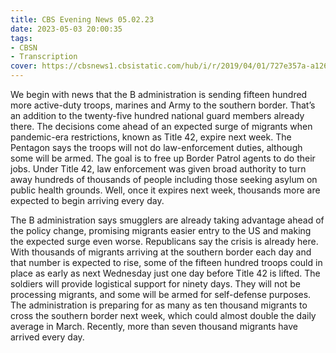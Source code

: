 ```yaml
---
title: CBS Evening News 05.02.23
date: 2023-05-03 20:00:35
tags:
- CBSN
- Transcription
cover: https://cbsnews1.cbsistatic.com/hub/i/r/2019/04/01/727e357a-a126-4138-a2c5-4d3222669d57/thumbnail/640x360/3ff2761028dc5c65cc4f07acd54bcd5c/cbsn2-logo-1920x1080.jpg
---
```

We begin with news that the B administration is sending fifteen hundred more active-duty troops, marines and Army to the southern border. That’s an addition to the twenty-five hundred national guard members already there. The decisions come ahead of an expected surge of migrants when pandemic-era restrictions, known as Title 42, expire next week. The Pentagon says the troops will not do law-enforcement duties, although some will be armed. The goal is to free up Border Patrol agents to do their jobs. Under Title 42, law enforcement was given broad authority to turn away hundreds of thousands of people including those seeking asylum on public health grounds. Well, once it expires next week, thousands more are expected to begin arriving every day. 

The B administration says smugglers are already taking advantage ahead of the policy change, promising migrants easier entry to the US and making the expected surge even worse. Republicans say the crisis is already here. With thousands of migrants arriving at the southern border each day and that number is expected to rise, some of the fifteen hundred troops could in place as early as next Wednesday just one day before Title 42 is lifted. The soldiers will provide logistical support for ninety days. They will not be processing migrants, and some will be armed for self-defense purposes. The administration is preparing for as many as ten thousand migrants to cross the southern border next week, which could almost double the daily average in March. Recently, more than seven thousand migrants have arrived every day. 

